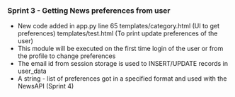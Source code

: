 ### Sprint 3 - Getting News preferences from user

- New code added in
		app.py line 65
		templates/category.html (UI to get preferences)
		templates/test.html (To print update preferences of the user)
- This module will be executed on the first time login of the user or from the profile to change preferences
- The email id from session storage is used to INSERT/UPDATE records in user_data
- A string - list of preferences got in a specified format and used with the NewsAPI (Sprint 4)
